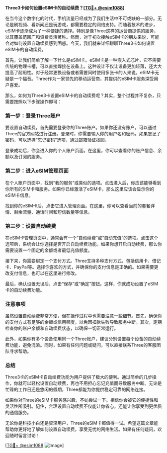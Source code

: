 **Three3卡如何设置eSIM卡的自动续费？[[TG💪+ @esim1088](https://t.me/s/esim1088)]**

在当今这个数字化的时代，手机流量已经成为了我们生活中不可或缺的一部分。无论是刷视频、看新闻还是玩游戏，都需要稳定的网络支持。而随着技术的进步，eSIM卡逐渐成为了一种便捷的选择。特别是像Three这样的运营商提供的服务，以其覆盖范围广和资费灵活著称。然而，对于初次接触eSIM卡的朋友来说，可能会对如何设置自动续费感到困惑。今天，我们就来详细聊聊Three3卡如何设置eSIM卡的自动续费。

首先，让我们简单了解一下什么是eSIM卡。eSIM卡是一种嵌入式芯片，它不需要传统的物理卡槽，可以直接焊接在设备上。这种设计不仅让设备更加轻薄，还大大提高了耐用性。对于经常更换设备或者需要同时使用多张卡的人来说，eSIM卡无疑是一个福音。Three作为一家领先的移动运营商，其提供的eSIM卡服务深受用户喜爱。

那么，如何为Three3卡设置eSIM卡的自动续费呢？其实，整个过程并不复杂，只需要按照以下步骤操作即可：

### 第一步：登录Three账户

要设置自动续费，首先需要登录你的Three账户。如果你还没有账户，可以通过Three的官方网站进行注册。登录时，你需要输入你的用户名和密码。如果忘记了密码，可以选择“忘记密码”选项，通过邮箱验证找回。

登录成功后，你会进入你的个人账户页面。在这里，你可以查看你的账户信息、余额以及订阅的服务。

### 第二步：进入eSIM管理页面

在个人账户页面中，找到“我的服务”或类似的选项。点击进入后，你应该能够看到你所有的SIM卡和服务。如果你已经激活了eSIM卡，那么这里应该会显示你的eSIM卡信息。

找到你的eSIM卡后，点击它进入管理页面。在这里，你可以查看当前的套餐详情、剩余流量、通话时间和短信数量等信息。

### 第三步：设置自动续费

在eSIM卡管理页面中，通常会有一个“自动续费”或“自动充值”的选项。点击这个选项后，系统会让你选择是否开启自动续费功能。如果你想开启自动续费，那么你需要设置一个固定的金额或者最低充值额度。

接下来，你需要绑定一个支付方式。Three支持多种支付方式，包括信用卡、借记卡、PayPal等。选择你喜欢的方式，并确保你的支付信息是正确的。如果需要更改支付信息，也可以在这里进行修改。

最后，确认设置无误后，点击“保存”或“确定”按钮。这样，你就成功设置了eSIM卡的自动续费功能。

### 注意事项

虽然设置自动续费非常方便，但在操作过程中也需要注意一些细节。首先，确保你的支付方式有足够的余额或信用额度，以免因扣款失败导致服务中断。其次，定期检查你的账户余额和自动续费状态，以确保一切正常运行。

此外，如果你有多个设备使用同一个Three账户，建议分别设置每个设备的自动续费功能，避免混淆。同时，如果有任何问题或疑问，可以直接联系Three的客服团队寻求帮助。

### 总结

Three3卡的eSIM卡自动续费功能为用户提供了极大的便利。通过简单的几步操作，你就可以轻松设置自动续费，再也不用担心忘记充值而导致服务中断。无论是忙碌的工作日还是悠闲的假期，Three都能为你提供稳定可靠的网络连接。

如果你对Three的eSIM卡服务感兴趣，不妨尝试一下。相信你会被它的便捷性和灵活性所吸引。记住，合理设置自动续费不仅能让你省心，还能让你享受到更优质的通信服务。

无论你是科技小白还是资深用户，Three的eSIM卡都值得一试。希望这篇文章能帮助你更好地了解如何设置自动续费，享受无忧的网络生活。如果有任何疑问，欢迎随时留言讨论！

[[TG💪+ @esim1088](https://t.me/s/esim1088) ![Image](https://i.postimg.cc/4NQfJmqS/Snipaste-2025-05-13-00-14-12.png)]